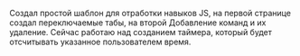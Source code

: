 Создал простой шаблон для отработки навыков JS, на первой странице создал переключаемые табы, на второй Добавление команд и их удаление.
Сейчас работаю над созданием таймера, который будет отсчитывать указанное пользователем время.
